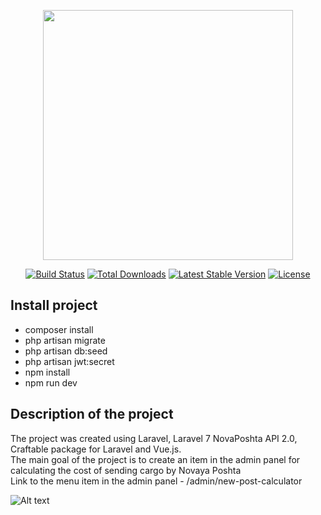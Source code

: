 <p align="center"><a href="https://laravel.com" target="_blank"><img src="https://raw.githubusercontent.com/laravel/art/master/logo-lockup/5%20SVG/2%20CMYK/1%20Full%20Color/laravel-logolockup-cmyk-red.svg" width="400"></a></p>

<p align="center">
<a href="https://travis-ci.org/laravel/framework"><img src="https://travis-ci.org/laravel/framework.svg" alt="Build Status"></a>
<a href="https://packagist.org/packages/laravel/framework"><img src="https://img.shields.io/packagist/dt/laravel/framework" alt="Total Downloads"></a>
<a href="https://packagist.org/packages/laravel/framework"><img src="https://img.shields.io/packagist/v/laravel/framework" alt="Latest Stable Version"></a>
<a href="https://packagist.org/packages/laravel/framework"><img src="https://img.shields.io/packagist/l/laravel/framework" alt="License"></a>
</p>

## Install project
- composer install
- php artisan migrate
- php artisan db:seed
- php artisan jwt:secret
- npm install
- npm run dev

## Description of the project

The project was created using Laravel, Laravel 7 NovaPoshta API 2.0, Craftable package for Laravel and Vue.js. </br>
The main goal of the project is to create an item in the admin panel for calculating the cost of sending cargo by Novaya Poshta </br>
Link to the menu item in the admin panel - /admin/new-post-calculator

![Alt text](https://drive.google.com/file/d/176sW1bIA_iIrzd44g6iwwCJWN8z-bi0e/view?usp=sharing "Optional title")
